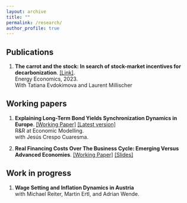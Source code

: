 ```yaml
---
layout: archive
title: ""
permalink: /research/
author_profile: true
---
```

## Publications

1. **The carrot and the stock: In search of stock-market incentives for decarbonization**. [[Link]](https://www.sciencedirect.com/science/article/pii/S0140988323001135). <br />
Energy Economics, 2023. <br />
With Tatiana Evdokimova and Laurent Millischer


## Working papers

1. **Explaining Long-Term Bond Yields Synchronization Dynamics in Europe**. [[Working Paper]](https://research.wu.ac.at/de/publications/explaining-long-term-bond-yields-synchronization-dynamics-in-euro) [[Latest version]](/files/synch_wp.pdf) <br />
R&R at Economic Modelling. <br />
with Jesús Crespo Cuaresma.


2. **Real Financing Costs Over The Business Cycle: Emerging Versus Advanced Economies**. [[Working Paper]](/files/Fernandez_fin_costs.pdf) [[Slides]](/files/slides_fin_costs.pdf)

## Work in progress 

1. **Wage Setting and Inflation Dynamics in Austria** <br />
with Michael Reiter, Martin Ertl, and Adrian Wende. 